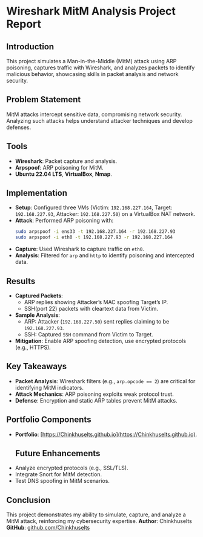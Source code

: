    # Wireshark MitM Analysis Project Report

   ## Introduction
   This project simulates a Man-in-the-Middle (MitM) attack using ARP poisoning, captures traffic with Wireshark, and analyzes packets to identify malicious behavior, showcasing skills in packet analysis and network security.

   ## Problem Statement
   MitM attacks intercept sensitive data, compromising network security. Analyzing such attacks helps understand attacker techniques and develop defenses.

   ## Tools
   - **Wireshark**: Packet capture and analysis.
   - **Arpspoof**: ARP poisoning for MitM.
   - **Ubuntu 22.04 LTS**, **VirtualBox**, **Nmap**.

   ## Implementation
   - **Setup**: Configured three VMs (Victim: `192.168.227.164`, Target: `192.168.227.93`, Attacker: `192.168.227.50`) on a VirtualBox NAT network.
   - **Attack**: Performed ARP poisoning with:
     ```bash
     sudo arpspoof -i ens33 -t 192.168.227.164 -r 192.168.227.93
     sudo arpspoof -i eth0 -t 192.168.227.93 -r 192.168.227.164
     ```
   - **Capture**: Used Wireshark to capture traffic on `eth0`.
   - **Analysis**: Filtered for `arp` and `http` to identify poisoning and intercepted data.

   ## Results
   - **Captured Packets**:
     - ARP replies showing Attacker’s MAC spoofing Target’s IP.
     - SSH(port 22) packets with cleartext data from Victim.
   - **Sample Analysis**:
     - ARP: Attacker (`192.168.227.50`) sent replies claiming to be `192.168.227.93`.
     - SSH: Captured `SSH` command from Victim to Target.
   - **Mitigation**: Enable ARP spoofing detection, use encrypted protocols (e.g., HTTPS).

   ## Key Takeaways
   - **Packet Analysis**: Wireshark filters (e.g., `arp.opcode == 2`) are critical for identifying MitM indicators.
   - **Attack Mechanics**: ARP poisoning exploits weak protocol trust.
   - **Defense**: Encryption and static ARP tables prevent MitM attacks.

   ## Portfolio Components
   - **Portfolio**: [https://Chinkhuselts.github.io](https://Chinkhuselts.github.io).
      ## Future Enhancements
   - Analyze encrypted protocols (e.g., SSL/TLS).
   - Integrate Snort for MitM detection.
   - Test DNS spoofing in MitM scenarios.

   ## Conclusion
   This project demonstrates my ability to simulate, capture, and analyze a MitM attack, reinforcing my cybersecurity expertise.
   **Author**: Chinkhuselts  
   **GitHub**: [github.com/Chinkhuselts](https://github.com/Chinkhuselts)
